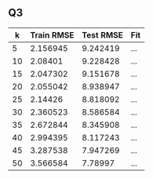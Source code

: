 ## Q3

| k | Train RMSE | Test RMSE | Fit |
| --- | --- | --- | --- |
| 5 	| 2.156945 	| 9.242419 | ... |
| 10 	| 2.08401 	| 9.228428 | ... |
| 15 	| 2.047302 	| 9.151678 | ... |
| 20 	| 2.055042 	| 8.938947 | ... |
| 25 	| 2.14426 	| 8.818092 | ... |
| 30 	| 2.360523 	| 8.586584 | ... |
| 35 	| 2.672844 	| 8.345908 | ... |
| 40 	| 2.994395 	| 8.117243 | ... |
| 45 	| 3.287538 	| 7.947269 | ... |
| 50 	| 3.566584 	| 7.78997  | ... |
